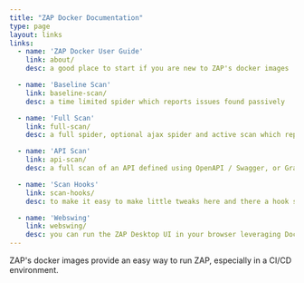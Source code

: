 ```yaml
---
title: "ZAP Docker Documentation"
type: page
layout: links
links:
  - name: 'ZAP Docker User Guide'
    link: about/
    desc: a good place to start if you are new to ZAP's docker images

  - name: 'Baseline Scan'
    link: baseline-scan/
    desc: a time limited spider which reports issues found passively

  - name: 'Full Scan'
    link: full-scan/
    desc: a full spider, optional ajax spider and active scan which reports issues found actively and passively

  - name: 'API Scan'
    link: api-scan/
    desc: a full scan of an API defined using OpenAPI / Swagger, or GraphQL (post 2.9.0)

  - name: 'Scan Hooks'
    link: scan-hooks/
    desc: to make it easy to make little tweaks here and there a hook system is in place to assist you with the packaged scans

  - name: 'Webswing'
    link: webswing/
    desc: you can run the ZAP Desktop UI in your browser leveraging Docker and Webswing
---
```


ZAP's docker images provide an easy way to run ZAP, especially in a CI/CD environment.

